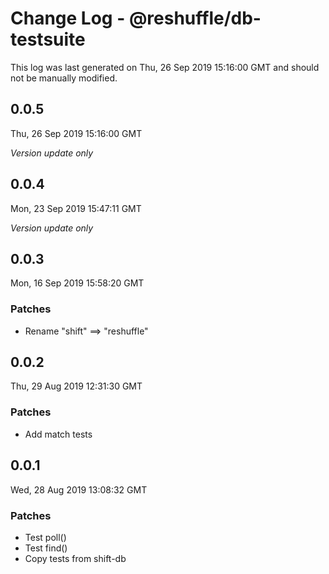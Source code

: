 # Change Log - @reshuffle/db-testsuite

This log was last generated on Thu, 26 Sep 2019 15:16:00 GMT and should not be manually modified.

## 0.0.5
Thu, 26 Sep 2019 15:16:00 GMT

*Version update only*

## 0.0.4
Mon, 23 Sep 2019 15:47:11 GMT

*Version update only*

## 0.0.3
Mon, 16 Sep 2019 15:58:20 GMT

### Patches

- Rename "shift" ==> "reshuffle"

## 0.0.2
Thu, 29 Aug 2019 12:31:30 GMT

### Patches

- Add match tests

## 0.0.1
Wed, 28 Aug 2019 13:08:32 GMT

### Patches

- Test poll()
- Test find()
- Copy tests from shift-db

